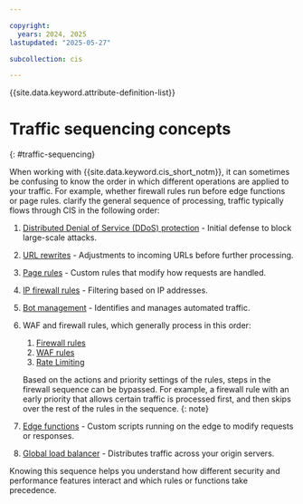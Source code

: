 ```yaml
---

copyright:
  years: 2024, 2025
lastupdated: "2025-05-27"

subcollection: cis

---
```


{{site.data.keyword.attribute-definition-list}}

# Traffic sequencing concepts
{: #traffic-sequencing}

When working with {{site.data.keyword.cis_short_notm}}, it can sometimes be confusing to know the order in which different operations are applied to your traffic. For example, whether firewall rules run before edge functions or page rules. clarify the general sequence of processing, traffic typically flows through CIS in the following order:

1. [Distributed Denial of Service (DDoS) protection](/docs/cis?topic=cis-distributed-denial-of-service-ddos-attack-concepts) - Initial defense to block large-scale attacks.
1. [URL rewrites](/docs/cis?topic=cis-url-normalization) - Adjustments to incoming URLs before further processing. 
1. [Page rules](/docs/cis?topic=cis-about-firewall-rules) - Custom rules that modify how requests are handled.
1. [IP firewall rules](/docs/cis?topic=cis-actions) - Filtering based on IP addresses.
1. [Bot management](/docs/cis?topic=cis-about-bot-mgmt) - Identifies and manages automated traffic. 
1. WAF and firewall rules, which generally process in this order:
   1. [Firewall rules](/docs/cis?topic=cis-about-firewall-rules)
   1. [WAF rules](/docs/cis?topic=cis-waf-actions)
   1. [Rate Limiting](/docs/cis?topic=cis-cis-rate-limiting)

    Based on the actions and priority settings of the rules, steps in the firewall sequence can be bypassed. For example, a firewall rule with an early priority that allows certain traffic is processed first, and then skips over the rest of the rules in the sequence.
    {: note}

1. [Edge functions](/docs/cis?topic=cis-working-with-edge-functions) - Custom scripts running on the edge to modify requests or responses.
1. [Global load balancer](/docs/cis?topic=cis-configure-glb) - Distributes traffic across your origin servers.

Knowing this sequence helps you understand how different security and performance features interact and which rules or functions take precedence.
